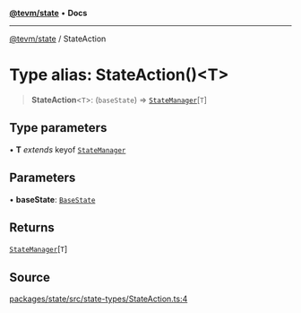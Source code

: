 [**@tevm/state**](../README.md) • **Docs**

***

[@tevm/state](../globals.md) / StateAction

# Type alias: StateAction()\<T\>

> **StateAction**\<`T`\>: (`baseState`) => [`StateManager`](../interfaces/StateManager.md)\[`T`\]

## Type parameters

• **T** *extends* keyof [`StateManager`](../interfaces/StateManager.md)

## Parameters

• **baseState**: [`BaseState`](BaseState.md)

## Returns

[`StateManager`](../interfaces/StateManager.md)\[`T`\]

## Source

[packages/state/src/state-types/StateAction.ts:4](https://github.com/evmts/tevm-monorepo/blob/main/packages/state/src/state-types/StateAction.ts#L4)

